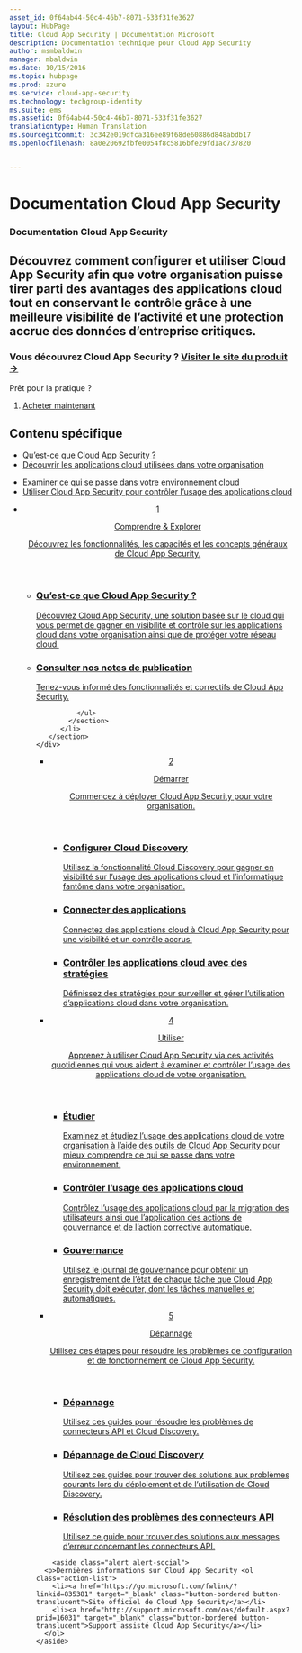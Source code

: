 ```yaml
---
asset_id: 0f64ab44-50c4-46b7-8071-533f31fe3627
layout: HubPage
title: Cloud App Security | Documentation Microsoft
description: Documentation technique pour Cloud App Security
author: msmbaldwin
manager: mbaldwin
ms.date: 10/15/2016
ms.topic: hubpage
ms.prod: azure
ms.service: cloud-app-security
ms.technology: techgroup-identity
ms.suite: ems
ms.assetid: 0f64ab44-50c4-46b7-8071-533f31fe3627
translationtype: Human Translation
ms.sourcegitcommit: 3c342e019dfca316ee89f68de60886d848abdb17
ms.openlocfilehash: 8a0e20692fbfe0054f8c5816bfe29fd1ac737820


---
```


# <a name="cloud-app-security-documentation"></a>Documentation Cloud App Security
<article id="main">
    <section id="hero-content">
      <h1>Documentation Cloud App Security</h1>
      <h2>Découvrez comment configurer et utiliser Cloud App Security afin que votre organisation puisse tirer parti des avantages des applications cloud tout en conservant le contrôle grâce à une meilleure visibilité de l’activité et une protection accrue des données d’entreprise critiques. </h2>
      <h3>Vous découvrez Cloud App Security ? <a href="https://go.microsoft.com/fwlink/?linkid=835379" target="_blank">Visiter le site du produit &rarr;</a></h3>
    </section>
    <aside class="alert section-border">
        <p>Prêt pour la pratique ?</p>
        <ol class="action-list">
            <li><a href="https://go.microsoft.com/fwlink/?linkid=835380" target="_blank" class="button-bordered button-translucent">Acheter maintenant</a></li>
        </ol>
    </aside>
    <section id="featured" class="container">
      <h2 class="section-heading"><span class="icon icon-warning"></span> Contenu spécifique</h2>
      <div class="features row">
        <ul class="column column-half">
          <li><a href="./what-is-cloud-app-security.md">Qu’est-ce que Cloud App Security ?</a></li>
          <li><a href="./set-up-cloud-discovery.md">Découvrir les applications cloud utilisées dans votre organisation</a></li>
        </ul>
        <ul class="column column-half">
          <li><a href="./investigate.md">Examiner ce qui se passe dans votre environnement cloud</a></li>
          <li><a href="./control.md">Utiliser Cloud App Security pour contrôler l’usage des applications cloud</a></li>
        </ul>
      </div>
    </section>
    <div id="journeys">
      <section class="container">
        <ul class="journeys-list">
          <li class="journey-step">
            <header class="journey-step-header row">
              <a href="./what-is-cloud-app-security.md">
                <div class="title column-third">
                  <span class="step-number">1</span>
                  <p>Comprendre &amp; Explorer</p>
                </div>
                <p class="description column-two-thirds">Découvrez les fonctionnalités, les capacités et les concepts généraux de Cloud App Security.</p>
              </a>
            </header>
            <section class="journey-step-elements content">
              <ul class="row">
                <li class="column-third">
                  <a href="./what-is-cloud-app-security.md">
                    <h3>Qu’est-ce que Cloud App Security ?</h3>
                    <p>Découvrez Cloud App Security, une solution basée sur le cloud qui vous permet de gagner en visibilité et contrôle sur les applications cloud dans votre organisation ainsi que de protéger votre réseau cloud.</p>
                  </a>
                </li>
                <li class="column-third">
                  <a href="./release-notes.md">
                    <h3>Consulter nos notes de publication</h3>
                    <p>Tenez-vous informé des fonctionnalités et correctifs de Cloud App Security.</p>
                  </a>
                </li>
                
              </ul>
            </section>
          </li>
       </section>
    </div>
<div id="journeys">
      <section class="container">
        <ul class="journeys-list">
          <li class="journey-step">
            <header class="journey-step-header row">
              <a href="./getting-started-with-cloud-app-security.md">
                <div class="title column-third">
                  <span class="step-number">2</span>
                  <p>Démarrer</p>
                </div>
                <p class="description column-two-thirds">Commencez à déployer Cloud App Security pour votre organisation.</p>
              </a>
            </header>
            <section class="journey-step-elements content">
              <ul class="row">
                <li class="column-third">
                  <a href="./set-up-cloud-discovery.md">
                    <h3>Configurer Cloud Discovery</h3>
                    <p>Utilisez la fonctionnalité Cloud Discovery pour gagner en visibilité sur l’usage des applications cloud et l’informatique fantôme dans votre organisation.</p>
                  </a>
                </li>
                <li class="column-third">
                  <a href="./enable-instant-visibility-protection-and-governance-actions-for-your-apps.md">
                    <h3>Connecter des applications</h3>
                    <p>Connectez des applications cloud à Cloud App Security pour une visibilité et un contrôle accrus.</p>
                  </a>
                </li>
                <li class="column-third">
                  <a href="./control-cloud-apps-with-policies.md">
                    <h3>Contrôler les applications cloud avec des stratégies</h3>
                    <p>Définissez des stratégies pour surveiller et gérer l’utilisation d’applications cloud dans votre organisation.</p>
                  </a>
                </li>
              </ul>
            </section>
          </li>
       </section>
    </div>
  <div id="journeys">
      <section class="container">
        <ul class="journeys-list">
          <li class="journey-step">
            <header class="journey-step-header row">
              <a href="./daily-activities-to-protect-your-cloud-environment.md">
                <div class="title column-third">
                  <span class="step-number">4</span>
                  <p>Utiliser</p>
                </div>
                <p class="description column-two-thirds">Apprenez à utiliser Cloud App Security via ces activités quotidiennes qui vous aident à examiner et contrôler l’usage des applications cloud de votre organisation.</p>
              </a>
            </header>
            <section class="journey-step-elements content">
              <ul class="row">
                <li class="column-third">
                  <a href="./investigate.md">
                    <h3>Étudier</h3>
                    <p>Examinez et étudiez l’usage des applications cloud de votre organisation à l’aide des outils de Cloud App Security pour mieux comprendre ce qui se passe dans votre environnement.</p>
                  </a>
                </li>
                <li class="column-third">
                  <a href="./control.md">
                    <h3>Contrôler l’usage des applications cloud</h3>
                    <p>Contrôlez l’usage des applications cloud par la migration des utilisateurs ainsi que l’application des actions de gouvernance et de l’action corrective automatique.</p>
                  </a>
                </li>
                <li class="column-third">
                  <a href="./governance-actions.md">
                    <h3>Gouvernance</h3>
                    <p>Utilisez le journal de gouvernance pour obtenir un enregistrement de l’état de chaque tâche que Cloud App Security doit exécuter, dont les tâches manuelles et automatiques.</p>
                  </a>
                </li>
              </ul>
            </section>
          </li>
       </section>
    </div>
      <div id="journeys">
      <section class="container">
        <ul class="journeys-list">
          <li class="journey-step">
            <header class="journey-step-header row">
              <a href="./troubleshooting.md">
                <div class="title column-third">
                  <span class="step-number">5</span>
                  <p>Dépannage</p>
                </div>
                <p class="description column-two-thirds">Utilisez ces étapes pour résoudre les problèmes de configuration et de fonctionnement de Cloud App Security.</p>
              </a>
            </header>
            <section class="journey-step-elements content">
              <ul class="row">
                <li class="column-third">
                  <a href="./troubleshooting.md">
                    <h3>Dépannage</h3>
                    <p>Utilisez ces guides pour résoudre les problèmes de connecteurs API et Cloud Discovery.</p>
                  </a>
                </li>
                <li class="column-third">
                  <a href="./troubleshooting-cloud-discovery.md">
                    <h3>Dépannage de Cloud Discovery</h3>
                    <p>Utilisez ces guides pour trouver des solutions aux problèmes courants lors du déploiement et de l’utilisation de Cloud Discovery.</p>
                  </a>
                </li>
                <li class="column-third">
                  <a href="./troubleshooting-api-connectors-using-error-messages.md">
                    <h3>Résolution des problèmes des connecteurs API</h3>
                    <p>Utilisez ce guide pour trouver des solutions aux messages d’erreur concernant les connecteurs API.</p>
                  </a>
                </li>
              </ul>
            </section>
          </li>
       </section>
    </div>  

        <aside class="alert alert-social">
      <p>Dernières informations sur Cloud App Security <ol class="action-list">
        <li><a href="https://go.microsoft.com/fwlink/?linkid=835381" target="_blank" class="button-bordered button-translucent">Site officiel de Cloud App Security</a></li>
        <li><a href="http://support.microsoft.com/oas/default.aspx?prid=16031" target="_blank" class="button-bordered button-translucent">Support assisté Cloud App Security</a></li>
      </ol>
    </aside>
</article>



<!--HONumber=Nov16_HO5-->


